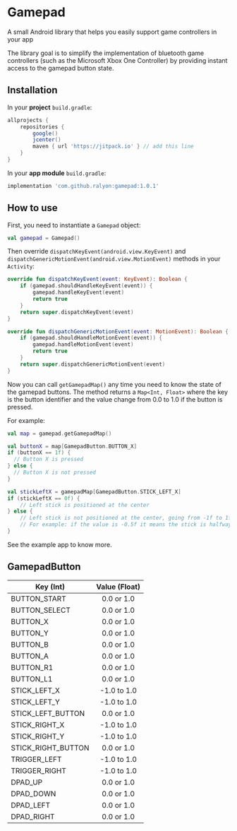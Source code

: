 # Gamepad
A small Android library that helps you easily support game controllers in your app


The library goal is to simplify the implementation of bluetooth game controllers (such as the Microsoft Xbox One Controller) by providing instant access to the gamepad button state.

Installation
-----------

In your **project** ``build.gradle``:
```gradle
allprojects {
    repositories {
        google()
        jcenter()
        maven { url 'https://jitpack.io' } // add this line
    }
}
```
In your **app module** ``build.gradle``:
```gradle
implementation 'com.github.ralyon:gamepad:1.0.1'
```

How to use
---------

First, you need to instantiate a ``Gamepad`` object:
```kotlin
val gamepad = Gamepad()
```

Then override ``dispatchKeyEvent(android.view.KeyEvent)`` and ``dispatchGenericMotionEvent(android.view.MotionEvent)`` methods in your ``Activity``:

```kotlin
override fun dispatchKeyEvent(event: KeyEvent): Boolean {
    if (gamepad.shouldHandleKeyEvent(event)) {
        gamepad.handleKeyEvent(event)
        return true
    }
    return super.dispatchKeyEvent(event)
}

override fun dispatchGenericMotionEvent(event: MotionEvent): Boolean {
    if (gamepad.shouldHandleMotionEvent(event)) {
        gamepad.handleMotionEvent(event)
        return true
    }
    return super.dispatchGenericMotionEvent(event)
}
```

Now you can call ``getGamepadMap()`` any time you need to know the state of the gamepad buttons. The method returns a ``Map<Int, Float>`` where the key is the button identifier and the value change from 0.0 to 1.0 if the button is pressed.

For example:
```kotlin
val map = gamepad.getGamepadMap()

val buttonX = map[GamepadButton.BUTTON_X]
if (buttonX == 1f) {
  // Button X is pressed
} else {
  // Button X is not pressed
}

val stickLeftX = gamepadMap[GamepadButton.STICK_LEFT_X]
if (stickLeftX == 0f) {
    // Left stick is positioned at the center
} else {
    // Left stick is not positioned at the center, going from -1f to 1f (left to right)
    // For example: if the value is -0.5f it means the stick is halfway to the left
}
```

See the example app to know more.

GamepadButton
---------

| Key (Int)          | Value (Float)  | 
| -------------      |      :---:     |
| BUTTON_START       |   0.0 or 1.0   |
| BUTTON_SELECT      |   0.0 or 1.0   |
| BUTTON_X           |   0.0 or 1.0   |
| BUTTON_Y           |   0.0 or 1.0   |
| BUTTON_B           |   0.0 or 1.0   |
| BUTTON_A           |   0.0 or 1.0   |
| BUTTON_R1          |   0.0 or 1.0   |
| BUTTON_L1          |   0.0 or 1.0   |
| STICK_LEFT_X       |   -1.0 to 1.0  |
| STICK_LEFT_Y       |   -1.0 to 1.0  |
| STICK_LEFT_BUTTON  |   0.0 or 1.0   |
| STICK_RIGHT_X      |   -1.0 to 1.0  |
| STICK_RIGHT_Y      |   -1.0 to 1.0  |
| STICK_RIGHT_BUTTON |   0.0 or 1.0   |
| TRIGGER_LEFT       |   -1.0 to 1.0  |
| TRIGGER_RIGHT      |   -1.0 to 1.0  |
| DPAD_UP            |   0.0 or 1.0   |
| DPAD_DOWN          |   0.0 or 1.0   |
| DPAD_LEFT          |   0.0 or 1.0   |
| DPAD_RIGHT         |   0.0 or 1.0   |

